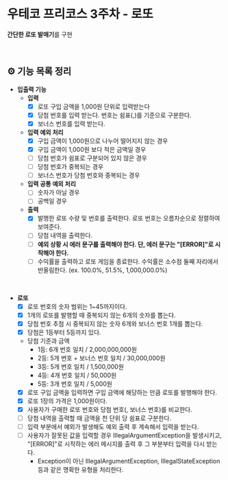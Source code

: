 # 우테코 프리코스 3주차 - 로또

**간단한 로또 발매기**를 구현

<br/>

## ⚙️ 기능 목록 정리

- **입출력 기능**
    - **입력**
        - [x] 로또 구입 금액을 1,000원 단위로 입력받는다
        - [x] 당첨 번호를 입력 받는다. 번호는 쉼표(,)를 기준으로 구분한다.
        - [x] 보너스 번호를 입력 받는다.
    - **입력 예외 처리**
        - [x] 구입 금액이 1,000원으로 나누어 떨어지지 않는 경우
        - [x] 구입 금액이 1,000원 보다 적은 금액일 경우
        - [ ] 당첨 번호가 쉼표로 구분되어 있지 않은 경우
        - [ ] 당첨 번호가 중복되는 경우
        - [ ] 보너스 번호가 당첨 번호와 중복되는 경우
    - **입력 공통 예외 처리**
        - [ ] 숫자가 아닐 경우
        - [ ] 공백일 경우
    - **출력**
        - [x] 발행한 로또 수량 및 번호를 출력한다. 로또 번호는 오름차순으로 정렬하여 보여준다.
        - [ ] 당첨 내역을 출력한다.
        - [ ] **예외 상황 시 에러 문구를 출력해야 한다. 단, 에러 문구는 "[ERROR]"로 시작해야 한다.**
        - [ ] 수익률을 출력하고 로또 게임을 종료한다. 수익률은 소수점 둘째 자리에서 반올림한다. (ex. 100.0%, 51.5%, 1,000,000.0%)

<br/>

- **로또**
    - [x] 로또 번호의 숫자 범위는 1~45까지이다.
    - [x] 1개의 로또를 발행할 때 중복되지 않는 6개의 숫자를 뽑는다.
    - [x] 당첨 번호 추첨 시 중복되지 않는 숫자 6개와 보너스 번호 1개를 뽑는다.
    - [x] 당첨은 1등부터 5등까지 있다.
    - 당첨 기준과 금액
        - 1등: 6개 번호 일치 / 2,000,000,000원
        - 2등: 5개 번호 + 보너스 번호 일치 / 30,000,000원
        - 3등: 5개 번호 일치 / 1,500,000원
        - 4등: 4개 번호 일치 / 50,000원
        - 5등: 3개 번호 일치 / 5,000원
    - [x] 로또 구입 금액을 입력하면 구입 금액에 해당하는 만큼 로또를 발행해야 한다.
    - [x] 로또 1장의 가격은 1,000원이다.
    - [x] 사용자가 구매한 로또 번호와 당첨 번호(, 보너스 번호)를 비교한다.
    - [ ] 당첨 내역을 출력할 때 금액을 천 단위 당 쉼표로 구분한다.
    - [ ] 입력 부분에서 예외가 발생해도 예외 출력 후 계속해서 입력을 받는다.
    - [ ] 사용자가 잘못된 값을 입력할 경우 IllegalArgumentException을 발생시키고, "[ERROR]"로 시작하는 에러 메시지를 출력 후 그 부분부터 입력을 다시 받는다.
        - Exception이 아닌 IllegalArgumentException, IllegalStateException 등과 같은 명확한 유형을 처리한다.
